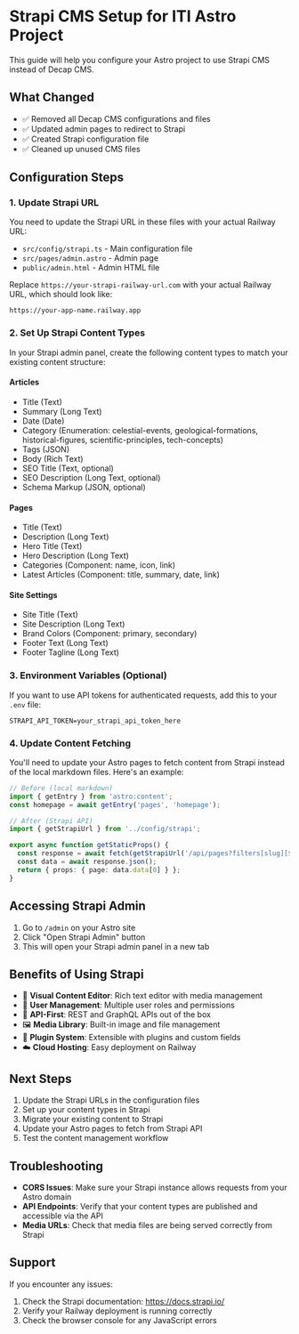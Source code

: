 # Strapi CMS Setup for ITI Astro Project

This guide will help you configure your Astro project to use Strapi CMS instead of Decap CMS.

## What Changed

- ✅ Removed all Decap CMS configurations and files
- ✅ Updated admin pages to redirect to Strapi
- ✅ Created Strapi configuration file
- ✅ Cleaned up unused CMS files

## Configuration Steps

### 1. Update Strapi URL

You need to update the Strapi URL in these files with your actual Railway URL:

- `src/config/strapi.ts` - Main configuration file
- `src/pages/admin.astro` - Admin page
- `public/admin.html` - Admin HTML file

Replace `https://your-strapi-railway-url.com` with your actual Railway URL, which should look like:
```
https://your-app-name.railway.app
```

### 2. Set Up Strapi Content Types

In your Strapi admin panel, create the following content types to match your existing content structure:

#### Articles
- Title (Text)
- Summary (Long Text)
- Date (Date)
- Category (Enumeration: celestial-events, geological-formations, historical-figures, scientific-principles, tech-concepts)
- Tags (JSON)
- Body (Rich Text)
- SEO Title (Text, optional)
- SEO Description (Long Text, optional)
- Schema Markup (JSON, optional)

#### Pages
- Title (Text)
- Description (Long Text)
- Hero Title (Text)
- Hero Description (Long Text)
- Categories (Component: name, icon, link)
- Latest Articles (Component: title, summary, date, link)

#### Site Settings
- Site Title (Text)
- Site Description (Long Text)
- Brand Colors (Component: primary, secondary)
- Footer Text (Long Text)
- Footer Tagline (Long Text)

### 3. Environment Variables (Optional)

If you want to use API tokens for authenticated requests, add this to your `.env` file:

```env
STRAPI_API_TOKEN=your_strapi_api_token_here
```

### 4. Update Content Fetching

You'll need to update your Astro pages to fetch content from Strapi instead of the local markdown files. Here's an example:

```typescript
// Before (local markdown)
import { getEntry } from 'astro:content';
const homepage = await getEntry('pages', 'homepage');

// After (Strapi API)
import { getStrapiUrl } from '../config/strapi';

export async function getStaticProps() {
  const response = await fetch(getStrapiUrl('/api/pages?filters[slug][$eq]=homepage'));
  const data = await response.json();
  return { props: { page: data.data[0] } };
}
```

## Accessing Strapi Admin

1. Go to `/admin` on your Astro site
2. Click "Open Strapi Admin" button
3. This will open your Strapi admin panel in a new tab

## Benefits of Using Strapi

- 🎯 **Visual Content Editor**: Rich text editor with media management
- 🔐 **User Management**: Multiple user roles and permissions
- 📱 **API-First**: REST and GraphQL APIs out of the box
- 🖼️ **Media Library**: Built-in image and file management
- 🔌 **Plugin System**: Extensible with plugins and custom fields
- ☁️ **Cloud Hosting**: Easy deployment on Railway

## Next Steps

1. Update the Strapi URLs in the configuration files
2. Set up your content types in Strapi
3. Migrate your existing content to Strapi
4. Update your Astro pages to fetch from Strapi API
5. Test the content management workflow

## Troubleshooting

- **CORS Issues**: Make sure your Strapi instance allows requests from your Astro domain
- **API Endpoints**: Verify that your content types are published and accessible via the API
- **Media URLs**: Check that media files are being served correctly from Strapi

## Support

If you encounter any issues:
1. Check the Strapi documentation: https://docs.strapi.io/
2. Verify your Railway deployment is running correctly
3. Check the browser console for any JavaScript errors
